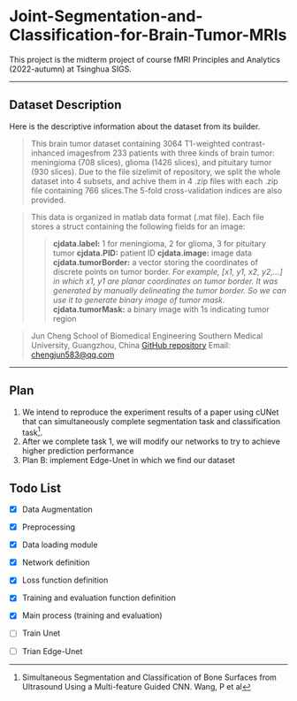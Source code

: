 # Joint-Segmentation-and-Classification-for-Brain-Tumor-MRIs
This project is the midterm project of course fMRI Principles and Analytics (2022-autumn) at Tsinghua SIGS. 

---

## Dataset Description

Here is the descriptive information about the dataset from its builder. 

>This brain tumor dataset containing 3064 T1-weighted contrast-inhanced imagesfrom 233 patients with three kinds of brain tumor: meningioma (708 slices), glioma (1426 slices), and pituitary tumor (930 slices). Due to the file sizelimit of repository, we split the whole dataset into 4 subsets, and achive them in 4 .zip files with each .zip file containing 766 slices.The 5-fold cross-validation indices are also provided.

>This data is organized in matlab data format (.mat file). Each file stores a struct containing the following fields for an image:
>>**cjdata.label:** 1 for meningioma, 2 for glioma, 3 for pituitary tumor
>>**cjdata.PID:** patient ID
>>**cjdata.image:** image data
>>**cjdata.tumorBorder:** a vector storing the coordinates of discrete points on tumor border.
>>*For example, [x1, y1, x2, y2,...] in which x1, y1 are planar coordinates on tumor border.*
>>*It was generated by manually delineating the tumor border. So we can use it to generate binary image of tumor mask.*
>>**cjdata.tumorMask:** a binary image with 1s indicating tumor region

>Jun Cheng
School of Biomedical Engineering
Southern Medical University, Guangzhou, China
[GitHub repository](https://github.com/chengjun583/brainTumorRetrieval)
Email: chengjun583@qq.com

---

## Plan

 1. We intend to reproduce the experiment results of a paper using cUNet that can simultaneously complete segmentation task and classification task[^01]. 
 2. After we complete task 1, we will modify our networks to try to achieve higher prediction performance 
 3. Plan B: implement Edge-Unet in which we find our dataset

## Todo List
- [x] Data Augmentation
- [x] Preprocessing
- [x] Data loading module
- [x] Network definition
- [x] Loss function definition
- [x] Training and evaluation function definition
- [x] Main process (training and evaluation)
- [ ] Train Unet
- [ ] Trian Edge-Unet


[^01]:Simultaneous Segmentation and Classification of Bone Surfaces from Ultrasound Using a Multi-feature Guided CNN. Wang, P et al